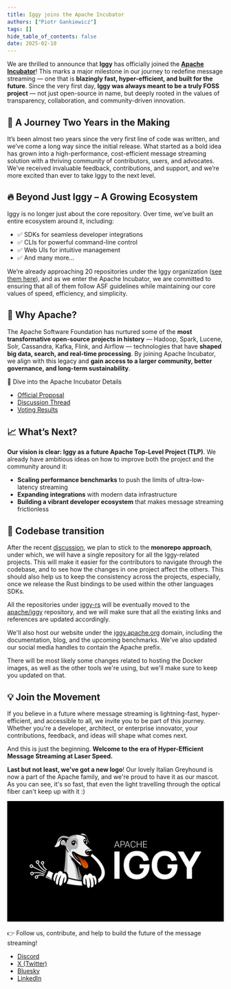 ```yaml
---
title: Iggy joins the Apache Incubator
authors: ["Piotr Gankiewicz"]
tags: []
hide_table_of_contents: false
date: 2025-02-10
---
```

We are thrilled to announce that **Iggy** has officially joined the **[Apache Incubator](https://incubator.apache.org/)**! This marks a major milestone in our journey to redefine message streaming — one that is **blazingly fast, hyper-efficient, and built for the future**. Since the very first day, **Iggy was always meant to be a truly FOSS project** — not just open-source in name, but deeply rooted in the values of transparency, collaboration, and community-driven innovation.

## 🚀 A Journey Two Years in the Making
It’s been almost two years since the very first line of code was written, and we’ve come a long way since the initial release. What started as a bold idea has grown into a high-performance, cost-efficient message streaming solution with a thriving community of contributors, users, and advocates. We’ve received invaluable feedback, contributions, and support, and we’re more excited than ever to take Iggy to the next level.


## 🔥 Beyond Just Iggy – A Growing Ecosystem
Iggy is no longer just about the core repository. Over time, we’ve built an entire ecosystem around it, including:

- ✅ SDKs for seamless developer integrations
- ✅ CLIs for powerful command-line control
- ✅ Web UIs for intuitive management
- ✅ And many more…

We’re already approaching 20 repositories under the Iggy organization ([see them here](https://github.com/iggy-rs/)), and as we enter the Apache Incubator, we are committed to ensuring that all of them follow ASF guidelines while maintaining our core values of speed, efficiency, and simplicity.

## 🔗 Why Apache?

The Apache Software Foundation has nurtured some of the **most transformative open-source projects in history** — Hadoop, Spark, Lucene, Solr, Cassandra, Kafka, Flink, and Airflow — technologies that have **shaped big data, search, and real-time processing**. By joining Apache Incubator, we align with this legacy and **gain access to a larger community, better governance, and long-term sustainability**.

🔗 Dive into the Apache Incubator Details

- [Official Proposal](https://cwiki.apache.org/confluence/display/INCUBATOR/Iggy+Proposal)
- [Discussion Thread](https://lists.apache.org/thread/q9whr3q9qd6wqm89f0vc1f6vkkvzc8xf)
- [Voting Results](https://lists.apache.org/thread/6zfgdjwrzs92h4z4x6b25v1r23g3f5yg)


## 📈 What’s Next?
**Our vision is clear: Iggy as a future Apache Top-Level Project (TLP)**. We already have ambitious ideas on how to improve both the project and the community around it:

- **Scaling performance benchmarks** to push the limits of ultra-low-latency streaming
- **Expanding integrations** with modern data infrastructure
- **Building a vibrant developer ecosystem** that makes message streaming frictionless

## 🦀 Codebase transition

After the recent [discussion](https://lists.apache.org/thread/zrn96nlg23r9353lr5tp2by2ggx4zxqc), we plan to stick to the **monorepo approach**, under which, we will have a single repository for all the Iggy-related projects. This will make it easier for the contributors to navigate through the codebase, and to see how the changes in one project affect the others. This should also help us to keep the consistency across the projects, especially, once we release the Rust bindings to be used within the other languages SDKs.

All the repositories under [iggy-rs](https://github.com/iggy-rs) will be eventually moved to the [apache/iggy](https://github.com/apache/iggy) repository, and we will make sure that all the existing links and references are updated accordingly.

We'll also host our website under the [iggy.apache.org](https://iggy.apache.org) domain, including the documentation, blog, and the upcoming benchmarks. We've also updated our social media handles to contain the Apache prefix.

There will be most likely some changes related to hosting the Docker images, as well as the other tools we're using, but we'll make sure to keep you updated on that.

## 💡 Join the Movement
If you believe in a future where message streaming is lightning-fast, hyper-efficient, and accessible to all, we invite you to be part of this journey. Whether you're a developer, architect, or enterprise innovator, your contributions, feedback, and ideas will shape what comes next.

And this is just the beginning. **Welcome to the era of Hyper-Efficient Message Streaming at Laser Speed.**

**Last but not least, we've got a new logo**! Our lovely Italian Greyhound is now a part of the Apache family, and we're proud to have it as our mascot. As you can see, it's so fast, that even the light travelling through the optical fiber can't keep up with it :)

![image](/apache-incubator/iggy_logo.png)

👉 Follow us, contribute, and help to build the future of the message streaming!

- [Discord](https://iggy.rs/discord)
- [X (Twitter)](https://x.com/ApacheIggy)
- [Bluesky](https://bsky.app/profile/iggy.rs)
- [LinkedIn](https://www.linkedin.com/company/apache-iggy/)
